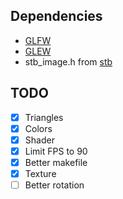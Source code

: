 Dependencies
------------

- [GLFW](https://www.glfw.org/)
- [GLEW](https://glew.sourceforge.net/)
- stb_image.h from [stb](https://github.com/nothings/stb)

TODO
----

- [x] Triangles
- [x] Colors
- [x] Shader
- [x] Limit FPS to 90
- [x] Better makefile
- [x] Texture
- [ ] Better rotation
